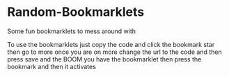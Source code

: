 # Random-Bookmarklets
Some fun bookmarklets to mess around with


To use the bookmarklets just copy the code and click the bookmark star then go to more once you are on more change the url to the code and then press save and the BOOM you have the bookmarklet then press the bookmark and then it activates
